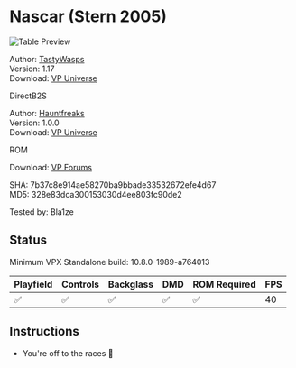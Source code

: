# Nascar (Stern 2005)

![Table Preview](../../images/vpx-nascar.png)

Author: [TastyWasps](https://vpuniverse.com/profile/44724-tastywasps/)  
Version: 1.17  
Download: [VP Universe](https://vpuniverse.com/files/file/18982-nascar-stern-2005/)

DirectB2S

Author: [Hauntfreaks](https://vpuniverse.com/profile/5216-hauntfreaks/)  
Version: 1.0.0  
Download: [VP Universe](https://vpuniverse.com/files/file/18983-nascar-stern-2005-b2s-with-full-dmd/)

ROM

Download: [VP Forums](https://www.vpforums.org/index.php?app=downloads&showfile=157)

SHA: 7b37c8e914ae58270ba9bbade33532672efe4d67  
MD5: 328e83dca300153030d4ee803fc90de2

Tested by: Bla1ze

## Status 

Minimum VPX Standalone build: 10.8.0-1989-a764013

| Playfield | Controls | Backglass | DMD | ROM Required | FPS | 
|-----------|----------|-----------|-----|--------------|-----|
| :white_check_mark: | :white_check_mark: | :white_check_mark: | :white_check_mark: | :white_check_mark: | 40 |

## Instructions

- You're off to the races 🏁

